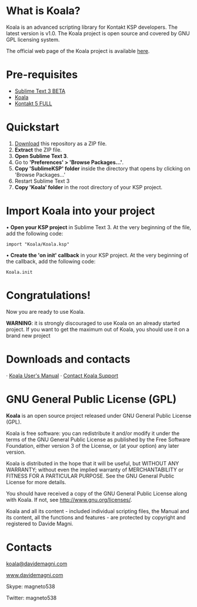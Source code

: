 # What is Koala?
Koala is an advanced scripting library for Kontakt KSP developers.
The latest version is v1.0.
The Koala project is open source and covered by GNU GPL licensing system.

The official web page of the Koala project is available [here](http://davidemagni.com/?page_id=709).

# Pre-requisites
- [Sublime Text 3 BETA](https://www.sublimetext.com/3)
- [Koala](https://github.com/magneto538/Koala/archive/master.zip)
- [Kontakt 5 FULL](http://www.native-instruments.com/en/products/komplete/samplers/kontakt-5/)

# Quickstart
1. [Download](https://github.com/magneto538/Koala/archive/master.zip) this repository as a ZIP file.
2. **Extract** the ZIP file.
3. **Open Sublime Text 3**.
4. Go to **'Preferences' > 'Browse Packages...'**.
5. **Copy 'SublimeKSP' folder** inside the directory that opens by clicking on 'Browse Packages...'
6. Restart Sublime Text 3
7. **Copy 'Koala' folder** in the root directory of your KSP project.

# Import Koala into your project
• **Open your KSP project** in Sublime Text 3. At the very beginning of the file, add the following code:

```ksp
import "Koala/Koala.ksp"
```
• **Create the 'on init' callback** in your KSP project. At the very beginning of the callback, add the following code:
```ksp
Koala.init
```

# Congratulations!
Now you are ready to use Koala.

**WARNING**: it is strongly discouraged to use Koala on an already started project. If you want to get the maximum out of Koala, you should use it on a brand new project

# Downloads and contacts
· [Koala User's Manual](http://davidemagni.com/wp-content/uploads/2016/05/Koala-v1.0-User-Manual.pdf)
· [Contact Koala Support](mailto:koala@davidemagni.com)

# GNU General Public License (GPL)
**Koala** is an open source project released under GNU General Public License (GPL).

Koala is free software: you can redistribute it and/or modify it under the terms of the GNU General Public License as published by the Free Software Foundation, either version 3 of the License, or (at your option) any later version.

Koala is distributed in the hope that it will be useful, but WITHOUT ANY WARRANTY; without even the implied warranty of MERCHANTABILITY or FITNESS FOR A PARTICULAR PURPOSE. See the GNU General Public License for more details.

You should have received a copy of the GNU General Public License along with Koala. If not, see http://www.gnu.org/licenses/.

Koala and all its content - included individual scripting files, the Manual and its content, all the functions and features - are protected by copyright and registered to Davide Magni.

# Contacts
koala@davidemagni.com

www.davidemagni.com

Skype: magneto538

Twitter: magneto538

  
